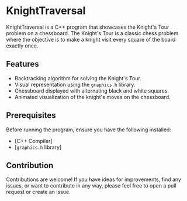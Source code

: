 # KnightTraversal

KnightTraversal is a C++ program that showcases the Knight's Tour problem on a chessboard. The Knight's Tour is a classic chess problem where the objective is to make a knight visit every square of the board exactly once.

## Features

- Backtracking algorithm for solving the Knight's Tour.
- Visual representation using the `graphics.h` library.
- Chessboard displayed with alternating black and white squares.
- Animated visualization of the knight's moves on the chessboard.

## Prerequisites

Before running the program, ensure you have the following installed:

- [C++ Compiler]
- [`graphics.h` library]

## Contribution

Contributions are welcome! If you have ideas for improvements, find any issues, or want to contribute in any way, please feel free to open a pull request or create an issue.

